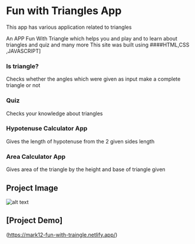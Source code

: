 



# Fun with Triangles App

This app has various application related to triangles 

An APP Fun With Triangle which helps you and play and to learn about triangles and quiz and many more 
This site was built using ####HTML,CSS ,JAVASCRIPT]

### Is triangle?
Checks whether the angles which were given as input make a complete triangle or not

### Quiz
Checks your knowledge about triangles

### Hypotenuse Calculator App
Gives the length of hypotenuse from the 2 given sides length 


### Area Calculator App
Gives area of the triangle by the height and base of triangle given

## Project Image
![alt text](https://user-images.githubusercontent.com/106140073/194103533-e80d2441-7b42-4081-b834-49d236526c26.png)

## [Project Demo]
(https://mark12-fun-with-traingle.netlify.app/)


